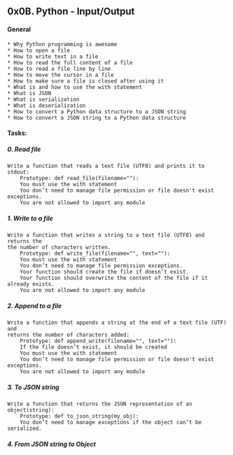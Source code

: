 ## 0x0B. Python - Input/Output
#### General
	* Why Python programming is awesome
	* How to open a file
	* How to write text in a file
	* How to read the full content of a file
	* How to read a file line by line
	* How to move the cursor in a file
	* How to make sure a file is closed after using it
	* What is and how to use the with statement
	* What is JSON
	* What is serialization
	* What is deserialization
	* How to convert a Python data structure to a JSON string
	* How to convert a JSON string to a Python data structure

#### Tasks:

##### 0. Read file
	Write a function that reads a text file (UTF8) and prints it to stdout:
		Prototype: def read_file(filename=""):
		You must use the with statement
		You don’t need to manage file permission or file doesn't exist exceptions.
		You are not allowed to import any module

##### 1. Write to a file
	Write a function that writes a string to a text file (UTF8) and returns the
	the number of characters written.
		Prototype: def write_file(filename="", text=""):
		You must use the with statement
		You don’t need to manage file permission exceptions.
		Your function should create the file if doesn’t exist.
		Your function should overwrite the content of the file if it already exists.
		You are not allowed to import any module

##### 2. Append to a file
	Write a function that appends a string at the end of a text file (UTF) and
	returns the number of characters added:
		Prototype: def append_write(filename="", text=""):
		If the file doesn’t exist, it should be created
		You must use the with statement
		You don’t need to manage file permission or file doesn't exist exceptions.
		You are not allowed to import any module

##### 3. To JSON string
	Write a function that returns the JSON representation of an object(string):
		Prototype: def to_json_string(my_obj):
		You don’t need to manage exceptions if the object can’t be serialized.

##### 4. From JSON string to Object

